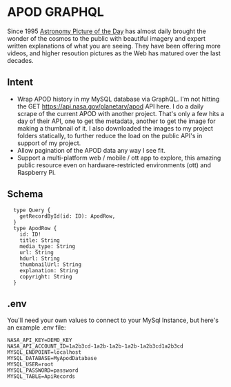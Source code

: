 # APOD GRAPHQL
Since 1995 [Astronomy Picture of the Day](https://apod.nasa.gov/apod/astropix.html) has almost daily brought the wonder of the cosmos to the public with beautiful imagery and expert written explanations of what you are seeing. They have been offering more videos, and higher resoution pictures as the Web has matured over the last decades.

## Intent
- Wrap APOD history in my MySQL database via GraphQL.  I'm not hitting the GET https://api.nasa.gov/planetary/apod API here.  I do a daily scrape of the current APOD with another project.  That's only a few hits a day of their API, one to get the metadata, another to get the image for making a thumbnail of it.  I also downloaded the images to my project folders statically, to further reduce the load on the public API's in support of my project.
- Allow pagination of the APOD data any way I see fit.
- Support a multi-platform web / mobile / ott app to explore, this amazing public resource even on hardware-restricted environments (ott) and Raspberry Pi.

## Schema
```
  type Query {
    getRecordById(id: ID): ApodRow,
  }
  type ApodRow {
    id: ID!
    title: String
    media_type: String
    url: String
    hdurl: String
    thumbnailUrl: String
    explanation: String
    copyright: String
  }
```

## .env
You'll need your own values to connect to your MySql Instance, but here's an example .env file:
```
NASA_API_KEY=DEMO_KEY
NASA_API_ACCOUNT_ID=1a2b3cd-1a2b-1a2b-1a2b-1a2b3cd1a2b3cd
MYSQL_ENDPOINT=localhost
MYSQL_DATABASE=MyApodDatabase
MYSQL_USER=root
MYSQL_PASSWORD=password
MYSQL_TABLE=ApiRecords
```